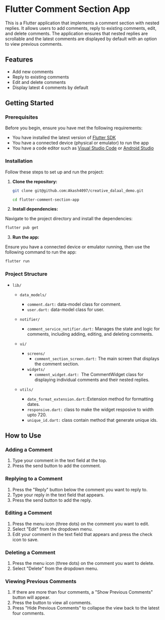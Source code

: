 # Flutter Comment Section App

This is a Flutter application that implements a comment section with nested replies. It allows users to add comments, reply to existing comments, edit, and delete comments. The application ensures that nested replies are scrollable and the latest comments are displayed by default with an option to view previous comments.

## Features

- Add new comments
- Reply to existing comments
- Edit and delete comments
- Display latest 4 comments by default

## Getting Started

### Prerequisites

Before you begin, ensure you have met the following requirements:

- You have installed the latest version of [Flutter SDK](https://flutter.dev/docs/get-started/install)
- You have a connected device (physical or emulator) to run the app
- You have a code editor such as [Visual Studio Code](https://code.visualstudio.com/) or [Android Studio](https://developer.android.com/studio)

### Installation

Follow these steps to set up and run the project:

1. **Clone the repository:**

   ```bash
   git clone git@github.com:Akash4097/creative_dalaal_demo.git

   cd flutter-comment-section-app

2. **Install dependencies:**

Navigate to the project directory and install the dependencies:

```bash
flutter pub get
```

3. **Run the app:**

Ensure you have a connected device or emulator running, then use the following command to run the app:

```bash
flutter run
```


### Project Structure


 * `lib/`

   * `data_models/`

     * `comment.dart:` data-model class for comment.
     * `user.dart:` data-model class for user. 
   *  `notifier/`
      * `comment_service_notifier.dart:` Manages the state and logic for comments, including adding, editing, and deleting comments.
   * `ui/`
     * `screens/`
        * `comment_section_screen.dart:`  The main screen that displays the comment section.
     * `widgets/`
        * `comment_widget.dart: `The CommentWidget class for displaying individual comments and their nested replies.
   * `utils/`
        * `date_format_extension.dart:`Extension method for formatting dates.
        * `responsive.dart:` class to make the widget resposive to width upto 720.
        * `unique_id.dart:` class contain method that generate unique ids.



## How to Use

### Adding a Comment
1. Type your comment in the text field at the top.
2. Press the send button to add the comment.

### Replying to a Comment
1. Press the "Reply" button below the comment you want to reply to.
2. Type your reply in the text field that appears.
3. Press the send button to add the reply.

### Editing a Comment
1. Press the menu icon (three dots) on the comment you want to edit.
2. Select "Edit" from the dropdown menu.
3. Edit your comment in the text field that appears and press the check icon to save.

### Deleting a Comment
1. Press the menu icon (three dots) on the comment you want to delete.
2. Select "Delete" from the dropdown menu.

### Viewing Previous Comments
1. If there are more than four comments, a "Show Previous Comments" button will appear.
2. Press the button to view all comments.
3. Press "Hide Previous Comments" to collapse the view back to the latest four comments.
